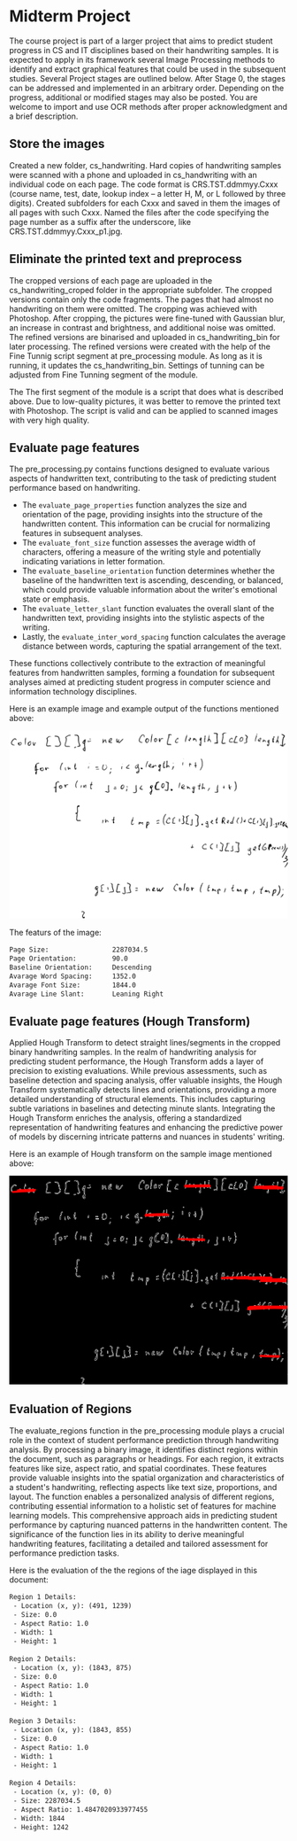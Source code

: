 # Midterm Project

The course project is part of a larger project that aims to predict student progress in CS and IT
disciplines based on their handwriting samples. It is expected to apply in its framework several Image
Processing methods to identify and extract graphical features that could be used in the subsequent studies.
Several Project stages are outlined below. After Stage 0, the stages can be addressed and implemented in an
arbitrary order. Depending on the progress, additional or modified stages may also be posted. You are
welcome to import and use OCR methods after proper acknowledgment and a brief description.

## Store the images

Created a new folder, cs_handwriting. Hard copies of handwriting samples were scanned with a phone and uploaded in 
cs_handwriting with an individual code on each page. The code format is CRS.TST.ddmmyy.Cxxx (course name, test, date, 
lookup index – a letter H, M, or L followed by three digits). Created subfolders for each Cxxx and saved in them the images 
of all pages with such Cxxx. Named the files after the code specifying the page number as a suffix after the underscore,
like CRS.TST.ddmmyy.Cxxx_p1.jpg.

## Eliminate the printed text and preprocess

The cropped versions of each page are uploaded in the cs_handwriting_croped folder in the appropriate subfolder. The cropped
versions contain only the code fragments. The pages that had almost no handwriting on them were omitted. The cropping was 
achieved with Photoshop. After cropping, the pictures were fine-tuned with Gaussian blur, an increase in contrast and brightness, 
and additional noise was omitted. The refined versions are binarised and uploaded in cs_handwriting_bin for later processing.
The refined versions were created with the help of the Fine Tunnig script segment at pre_processing module. As long as it is
running, it updates the cs_handwriting_bin. Settings of tunning can be adjusted from Fine Tunning segment of the module.

The The first segment of the module is a script that does what is described above. Due to low-quality pictures, it was 
better to remove the printed text with Photoshop. The script is valid and can be applied to scanned images with very
high quality.

## Evaluate page features

The pre_processing.py contains functions designed to evaluate various aspects of handwritten text, contributing to the 
task of predicting student performance based on handwriting. 

* The `evaluate_page_properties` function analyzes the size and orientation of the page, providing insights into the structure of the
handwritten content. This information can be crucial for normalizing features in subsequent analyses. 
* The `evaluate_font_size` function assesses the average width of characters, offering a measure of the writing style and potentially
indicating variations in letter formation. 
* The `evaluate_baseline_orientation` function determines whether the baseline of the handwritten text is ascending, descending, or balanced,
which could provide valuable information about the writer's emotional state or emphasis.
* The `evaluate_letter_slant` function evaluates the overall slant of the handwritten text, providing insights into the stylistic aspects of
the writing. 
* Lastly, the `evaluate_inter_word_spacing` function calculates the average distance between words, capturing the spatial arrangement of the text.

These functions collectively contribute to the extraction of meaningful features from handwritten samples, forming a foundation for subsequent
analyses aimed at predicting student progress in computer science and information technology disciplines.

Here is an example image and example output of the functions mentioned above:

![](https://github.com/Sargis-Hovsepyan/cs260-image-processing/blob/master/midterm_project/cs_handwriting_bin/H102/OOP.MT1.170215.H102_p2_bin.jpg)

The featurs of the image:

```
Page Size:                2287034.5
Page Orientation:         90.0
Baseline Orientation:     Descending
Avarage Word Spacing:     1352.0
Avarage Font Size:        1844.0
Avarage Line Slant:       Leaning Right
```

## Evaluate page features (Hough Transform)

Applied Hough Transform to detect straight lines/segments in the cropped binary handwriting samples. In the realm of handwriting 
analysis for predicting student performance, the Hough Transform adds a layer of precision to existing evaluations. While previous 
assessments, such as baseline detection and spacing analysis, offer valuable insights, the Hough Transform systematically detects lines 
and orientations, providing a more detailed understanding of structural elements. This includes capturing subtle variations in baselines
and detecting minute slants. Integrating the Hough Transform enriches the analysis, offering a standardized representation of handwriting
features and enhancing the predictive power of models by discerning intricate patterns and nuances in students' writing.

Here is an example of Hough transform on the sample image mentioned above:

![](https://github.com/Sargis-Hovsepyan/cs260-image-processing/blob/master/midterm_project/cs_handwriting/Hough.png)

## Evaluation of Regions

The evaluate_regions function in the pre_processing module plays a crucial role in the context of student performance prediction
through handwriting analysis. By processing a binary image, it identifies distinct regions within the document, such as paragraphs
or headings. For each region, it extracts features like size, aspect ratio, and spatial coordinates. These features provide valuable
insights into the spatial organization and characteristics of a student's handwriting, reflecting aspects like text size, proportions,
and layout. The function enables a personalized analysis of different regions, contributing essential information to a holistic set of
features for machine learning models. This comprehensive approach aids in predicting student performance by capturing nuanced patterns
in the handwritten content. The significance of the function lies in its ability to derive meaningful handwriting features, facilitating
a detailed and tailored assessment for performance prediction tasks.

Here is the evaluation of the the regions of the iage displayed in this document:

```
Region 1 Details:
 - Location (x, y): (491, 1239)
 - Size: 0.0
 - Aspect Ratio: 1.0
 - Width: 1
 - Height: 1

Region 2 Details:
 - Location (x, y): (1843, 875)
 - Size: 0.0
 - Aspect Ratio: 1.0
 - Width: 1
 - Height: 1

Region 3 Details:
 - Location (x, y): (1843, 855)
 - Size: 0.0
 - Aspect Ratio: 1.0
 - Width: 1
 - Height: 1

Region 4 Details:
 - Location (x, y): (0, 0)
 - Size: 2287034.5
 - Aspect Ratio: 1.4847020933977455
 - Width: 1844
 - Height: 1242
```